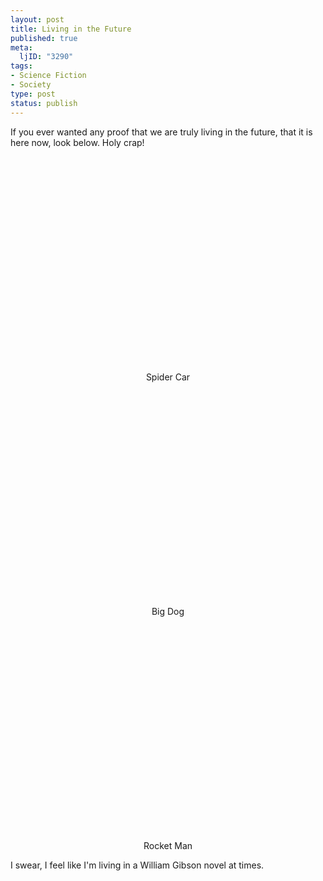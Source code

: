 ```yaml
--- 
layout: post
title: Living in the Future
published: true
meta: 
  ljID: "3290"
tags: 
- Science Fiction
- Society
type: post
status: publish
---
```

If you ever wanted any proof that we are truly living in the future, that it is here now, look below. Holy crap!
<p align="center"><object width="425" height="344"><param name="movie" value="http://www.youtube.com/v/1D2yl6B3Kyg&hl=en"></param><embed src="http://www.youtube.com/v/1D2yl6B3Kyg&hl=en" type="application/x-shockwave-flash" width="425" height="344"></embed></object><br>Spider Car</p>

<p align="center"><object width="425" height="344"><param name="movie" value="http://www.youtube.com/v/W1czBcnX1Ww&hl=en"></param><embed src="http://www.youtube.com/v/W1czBcnX1Ww&hl=en" type="application/x-shockwave-flash" width="425" height="344"></embed></object><br>Big Dog</p>

<p align="center"><object width="425" height="344"><param name="movie" value="http://www.youtube.com/v/P-oQ--U-WaQ&hl=en"></param><embed src="http://www.youtube.com/v/P-oQ--U-WaQ&hl=en" type="application/x-shockwave-flash" width="425" height="344"></embed></object><br>Rocket Man</p>

I swear, I feel like I'm living in a William Gibson novel at times. 
